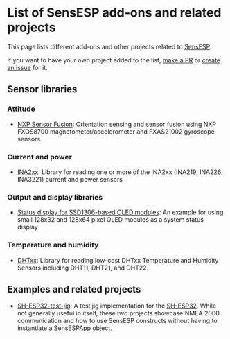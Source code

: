 # List of SensESP add-ons and related projects

This page lists different add-ons and other projects related to [SensESP](https://github.com/SignalK/SensESP).

If you want to have your own project added to the list, [make a PR](https://github.com/SignalK/SensESP/pulls) or [create an issue](https://github.com/SignalK/SensESP/issues) for it.

## Sensor libraries

### Attitude

- [NXP Sensor Fusion](https://github.com/BjarneBitscrambler/OrientationSensorFusion-ESP): Orientation sensing and sensor fusion using NXP FXOS8700 magnetometer/accelerometer and FXAS21002 gyroscope sensors

### Current and power

- [INA2xx](https://github.com/SensESP/INA2xx): Library for reading one or more of the INA2xx (INA219, INA226, INA3221) current and power sensors

### Output and display libraries

- [Status display for SSD1306-based OLED modules](https://github.com/mairas/SensESPStatusDisplay): An example for using small 128x32 and 128x64 pixel OLED modules as a system status display

### Temperature and humidity

- [DHTxx](https://github.com/SensESP/DHTxx): Library for reading low-cost DHTxx Temperature and Humidity Sensors including DHT11, DHT21, and DHT22.

## Examples and related projects

- [SH-ESP32-test-jig](https://github.com/hatlabs/SH-ESP32-test-jig): A test jig implementation for the [SH-ESP32](https://hatlabs.github.io/sh-esp32/). While not generally useful in itself, these two projects showcase NMEA 2000 communication and how to use SensESP constructs without having to instantiate a SensESPApp object.
